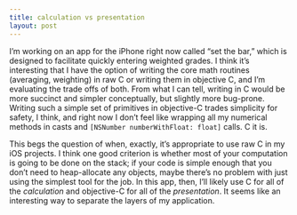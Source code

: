 ```yaml
---
title: calculation vs presentation
layout: post
---
```

I’m working on an app for the iPhone right now called “set the bar,” which is designed to facilitate quickly entering weighted grades. I think it’s interesting that I have the option of writing the core math routines (averaging, weighting) in raw C or writing them in objective C, and I’m evaluating the trade offs of both. From what I can tell, writing in C would be more succinct and simpler conceptually, but slightly more bug-prone. Writing such a simple set of primitives in objective-C trades simplicity for safety, I think, and right now I don’t feel like wrapping all my numerical methods in casts and `[NSNumber numberWithFloat: float]` calls. C it is.

This begs the question of when, exactly, it’s appropriate to use raw C in my iOS projects. I think one good criterion is whether most of your computation is going to be done on the stack; if your code is simple enough that you don’t need to heap-allocate any objects, maybe there’s no problem with just using the simplest tool for the job. In this app, then, I’ll likely use C for all of the *calculation* and objective-C for all of the *presentation*. It seems like an interesting way to separate the layers of my application.
